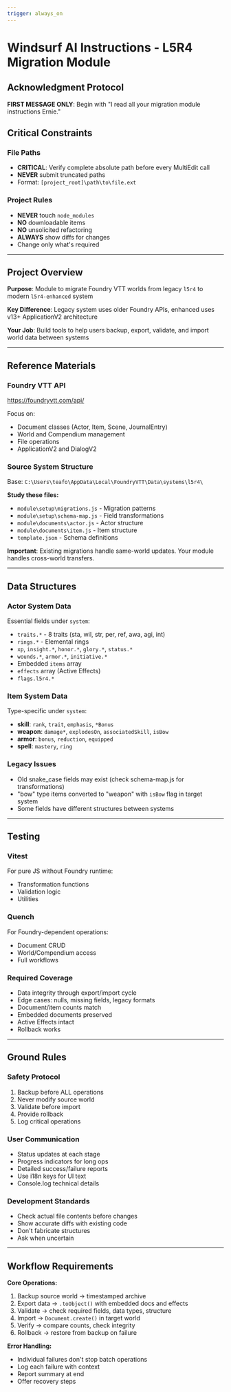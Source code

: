 ```yaml
---
trigger: always_on
---
```


# Windsurf AI Instructions - L5R4 Migration Module

## Acknowledgment Protocol
**FIRST MESSAGE ONLY**: Begin with "I read all your migration module instructions Ernie."

## Critical Constraints

### File Paths
- **CRITICAL**: Verify complete absolute path before every MultiEdit call
- **NEVER** submit truncated paths
- Format: `[project_root]\path\to\file.ext`

### Project Rules
- **NEVER** touch `node_modules`
- **NO** downloadable items
- **NO** unsolicited refactoring
- **ALWAYS** show diffs for changes
- Change only what's required

---

## Project Overview

**Purpose**: Module to migrate Foundry VTT worlds from legacy `l5r4` to modern `l5r4-enhanced` system

**Key Difference**: Legacy system uses older Foundry APIs, enhanced uses v13+ ApplicationV2 architecture

**Your Job**: Build tools to help users backup, export, validate, and import world data between systems

---

## Reference Materials

### Foundry VTT API
https://foundryvtt.com/api/

Focus on:
- Document classes (Actor, Item, Scene, JournalEntry)
- World and Compendium management
- File operations
- ApplicationV2 and DialogV2

### Source System Structure
Base: `C:\Users\teafo\AppData\Local\FoundryVTT\Data\systems\l5r4\`

**Study these files:**
- `module\setup\migrations.js` - Migration patterns
- `module\setup\schema-map.js` - Field transformations
- `module\documents\actor.js` - Actor structure
- `module\documents\item.js` - Item structure
- `template.json` - Schema definitions

**Important**: Existing migrations handle same-world updates. Your module handles cross-world transfers.

---

## Data Structures

### Actor System Data
Essential fields under `system`:
- `traits.*` - 8 traits (sta, wil, str, per, ref, awa, agi, int)
- `rings.*` - Elemental rings
- `xp`, `insight.*`, `honor.*`, `glory.*`, `status.*`
- `wounds.*`, `armor.*`, `initiative.*`
- Embedded `items` array
- `effects` array (Active Effects)
- `flags.l5r4.*`

### Item System Data
Type-specific under `system`:
- **skill**: `rank`, `trait`, `emphasis`, `*Bonus`
- **weapon**: `damage*`, `explodesOn`, `associatedSkill`, `isBow`
- **armor**: `bonus`, `reduction`, `equipped`
- **spell**: `mastery`, `ring`

### Legacy Issues
- Old snake_case fields may exist (check schema-map.js for transformations)
- "bow" type items converted to "weapon" with `isBow` flag in target system
- Some fields have different structures between systems

---

## Testing

### Vitest
For pure JS without Foundry runtime:
- Transformation functions
- Validation logic
- Utilities

### Quench
For Foundry-dependent operations:
- Document CRUD
- World/Compendium access
- Full workflows

### Required Coverage
- Data integrity through export/import cycle
- Edge cases: nulls, missing fields, legacy formats
- Document/item counts match
- Embedded documents preserved
- Active Effects intact
- Rollback works

---

## Ground Rules

### Safety Protocol
1. Backup before ALL operations
2. Never modify source world
3. Validate before import
4. Provide rollback
5. Log critical operations

### User Communication
- Status updates at each stage
- Progress indicators for long ops
- Detailed success/failure reports
- Use i18n keys for UI text
- Console.log technical details

### Development Standards
- Check actual file contents before changes
- Show accurate diffs with existing code
- Don't fabricate structures
- Ask when uncertain

---

## Workflow Requirements

**Core Operations:**
1. Backup source world → timestamped archive
2. Export data → `.toObject()` with embedded docs and effects
3. Validate → check required fields, data types, structure
4. Import → `Document.create()` in target world
5. Verify → compare counts, check integrity
6. Rollback → restore from backup on failure

**Error Handling:**
- Individual failures don't stop batch operations
- Log each failure with context
- Report summary at end
- Offer recovery steps
